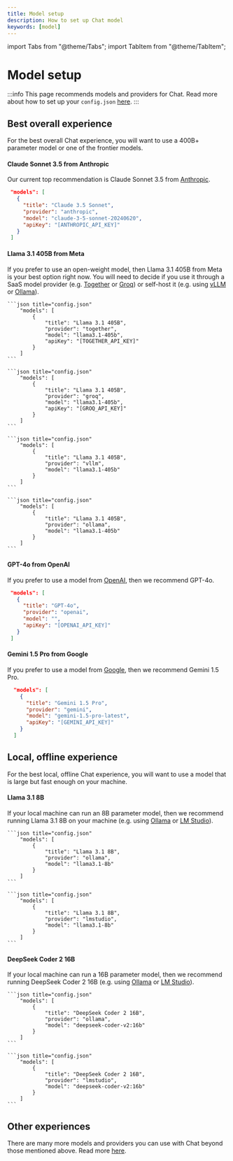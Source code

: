 ```yaml
---
title: Model setup
description: How to set up Chat model
keywords: [model]
---
```


import Tabs from "@theme/Tabs";
import TabItem from "@theme/TabItem";

# Model setup

:::info
This page recommends models and providers for Chat. Read more about how to set up your `config.json` [here](../reference/config.mdx).
:::

## Best overall experience

For the best overall Chat experience, you will want to use a 400B+ parameter model or one of the frontier models.

#### Claude Sonnet 3.5 from Anthropic

Our current top recommendation is Claude Sonnet 3.5 from [Anthropic](../reference/Model%20Providers/anthropicllm.md).

```json title="config.json"
 "models": [
   {
     "title": "Claude 3.5 Sonnet",
     "provider": "anthropic",
     "model": "claude-3-5-sonnet-20240620",
     "apiKey": "[ANTHROPIC_API_KEY]"
   }
 ]
```

#### Llama 3.1 405B from Meta

If you prefer to use an open-weight model, then Llama 3.1 405B from Meta is your best option right now. You will need to decide if you use it through a SaaS model provider (e.g. [Together](../reference/Model%20Providers/togetherllm.md) or [Groq](../reference/Model%20Providers/groq.md)) or self-host it (e.g. using [vLLM](../reference/Model%20Providers/vllm.md) or [Ollama](../reference/Model%20Providers/ollama.md)).

<Tabs>

<TabItem value="Together">

    ```json title="config.json"
        "models": [
            {
                "title": "Llama 3.1 405B",
                "provider": "together",
                "model": "llama3.1-405b",
                "apiKey": "[TOGETHER_API_KEY]"
            }
        ]
    ```

 </TabItem>
    
<TabItem value="groq" label="Groq">

    ```json title="config.json"
        "models": [
            {
                "title": "Llama 3.1 405B",
                "provider": "groq",
                "model": "llama3.1-405b",
                "apiKey": "[GROQ_API_KEY]"
            }
        ]
    ```

</TabItem>

<TabItem value="vllm" label="vLLM">

    ```json title="config.json"
        "models": [
            {
                "title": "Llama 3.1 405B",
                "provider": "vllm",
                "model": "llama3.1-405b"
            }
        ]
    ```

</TabItem>

<TabItem value="ollama" label="Ollama">

    ```json title="config.json"
        "models": [
            {
                "title": "Llama 3.1 405B",
                "provider": "ollama",
                "model": "llama3.1-405b"
            }
        ]
    ```

</TabItem>

</Tabs>

#### GPT-4o from OpenAI

If you prefer to use a model from [OpenAI](../reference/Model%20Providers/openai.md), then we recommend GPT-4o.

```json title="config.json"
 "models": [
   {
     "title": "GPT-4o",
     "provider": "openai",
     "model": "",
     "apiKey": "[OPENAI_API_KEY]"
   }
 ]
```

#### Gemini 1.5 Pro from Google

If you prefer to use a model from [Google](../reference/Model%20Providers/geminiapi.md), then we recommend Gemini 1.5 Pro.

```json title="config.json"
  "models": [
    {
      "title": "Gemini 1.5 Pro",
      "provider": "gemini",
      "model": "gemini-1.5-pro-latest",
      "apiKey": "[GEMINI_API_KEY]"
    }
  ]
```

## Local, offline experience

For the best local, offline Chat experience, you will want to use a model that is large but fast enough on your machine.

#### Llama 3.1 8B

If your local machine can run an 8B parameter model, then we recommend running Llama 3.1 8B on your machine (e.g. using [Ollama](../reference/Model%20Providers/ollama.md) or [LM Studio](../reference/Model%20Providers/lmstudio.md)).

<Tabs>

<TabItem value="ollama" label="Ollama">

    ```json title="config.json"
        "models": [
            {
                "title": "Llama 3.1 8B",
                "provider": "ollama",
                "model": "llama3.1-8b"
            }
        ]
    ```

</TabItem>

<TabItem value="lmstudio" label="LM Studio">

    ```json title="config.json"
        "models": [
            {
                "title": "Llama 3.1 8B",
                "provider": "lmstudio",
                "model": "llama3.1-8b"
            }
        ]
    ```

</TabItem>

</Tabs>


#### DeepSeek Coder 2 16B

If your local machine can run a 16B parameter model, then we recommend running DeepSeek Coder 2 16B (e.g. using [Ollama](../reference/Model%20Providers/ollama.md) or [LM Studio](../reference/Model%20Providers/lmstudio.md)).

<Tabs>

<TabItem value="ollama" label="Ollama">

    ```json title="config.json"
        "models": [
            {
                "title": "DeepSeek Coder 2 16B",
                "provider": "ollama",
                "model": "deepseek-coder-v2:16b"
            }
        ]
    ```

</TabItem>

<TabItem value="lmstudio" label="LM Studio">

    ```json title="config.json"
        "models": [
            {
                "title": "DeepSeek Coder 2 16B",
                "provider": "lmstudio",
                "model": "deepseek-coder-v2:16b"
            }
        ]
    ```

</TabItem>

</Tabs>

## Other experiences

There are many more models and providers you can use with Chat beyond those mentioned above. Read more [here](../reference).